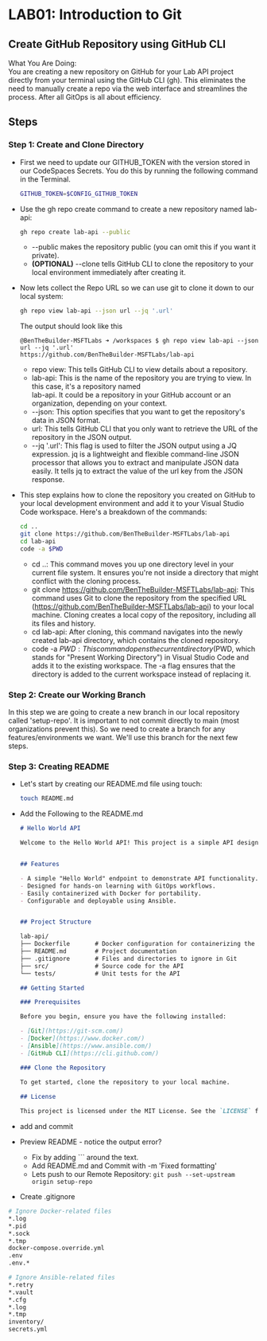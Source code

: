 # LAB01: Introduction to Git #

##  Create GitHub Repository using GitHub CLI ##

What You Are Doing:<br>
You are creating a new repository on GitHub for your Lab API project directly from your terminal using the GitHub CLI (gh). This eliminates the need to manually create a repo via the web interface and streamlines the process. After all GitOps is all about efficiency. 

## Steps ##

### Step 1: Create and Clone Directory ##
- First we need to update our GITHUB_TOKEN with the version stored in our CodeSpaces Secrets. You do this by running the following command in the Terminal. 

    ```zsh
    GITHUB_TOKEN=$CONFIG_GITHUB_TOKEN
    ```

-   Use the gh repo create command to create a new repository named lab-api:

    ```zsh
    gh repo create lab-api --public
    ```

    - --public makes the repository public (you can omit this if you want it private).
    - **(OPTIONAL)** --clone tells GitHub CLI to clone the repository to your local environment immediately after creating it. 

-   Now lets collect the Repo URL so we can use git to clone it down to our local system: 
    
    ```zsh
    gh repo view lab-api --json url --jq '.url'
    ```

    The output should look like this

    ```cli
    @BenTheBuilder-MSFTLabs ➜ /workspaces $ gh repo view lab-api --json url --jq '.url'
    https://github.com/BenTheBuilder-MSFTLabs/lab-api
    ```
    - repo view: This tells GitHub CLI to view details about a repository.
    - lab-api: This is the name of the repository you are trying to view. In this case, it's a repository named     
    lab-api. It could be a repository in your GitHub account or an organization, depending on your context.
    - --json: This option specifies that you want to get the repository's data in JSON format.
    - url: This tells GitHub CLI that you only want to retrieve the URL of the repository in the JSON output.
    - --jq '.url': This flag is used to filter the JSON output using a JQ expression. jq is a lightweight and flexible command-line JSON processor that allows you to extract and manipulate JSON data easily. It tells jq to extract the value of the url key from the JSON response.

-   This step explains how to clone the repository you created on GitHub to your local development environment and add it to your Visual Studio Code workspace. Here's a breakdown of the commands:

    ```zsh
    cd ..
    git clone https://github.com/BenTheBuilder-MSFTLabs/lab-api
    cd lab-api
    code -a $PWD
    ```
    - cd ..: This command moves you up one directory level in your current file system. It ensures you're not inside a directory that might conflict with the cloning process.
    - git clone https://github.com/BenTheBuilder-MSFTLabs/lab-api: This command uses Git to clone the repository from the specified URL (https://github.com/BenTheBuilder-MSFTLabs/lab-api) to your local machine. Cloning creates a local copy of the repository, including all its files and history.
    - cd lab-api: After cloning, this command navigates into the newly created lab-api directory, which contains the cloned repository.
    - code -a $PWD: This command opens the current directory ($PWD, which stands for "Present Working Directory") in Visual Studio Code and adds it to the existing workspace. The -a flag ensures that the directory is added to the current workspace instead of replacing it.

### Step 2: Create our Working Branch ###

In this step we are going to create a new branch in our local repository called 'setup-repo'. It is important to not commit directly to main (most organizations prevent this). So we need to create a branch for any features/environments we want. We'll use this branch for the next few steps. 


### Step 3: Creating README ###

-   Let's start by creating our README.md file using touch: 

    ```zsh
    touch README.md
    ```

-   Add the Following to the README.md

    ```md
    # Hello World API

    Welcome to the Hello World API! This project is a simple API designed to help you learn and practice essential GitOps concepts, including Git, Docker, and Ansible. The API serves as a foundation for exploring modern development workflows and tools.


    ## Features

    - A simple "Hello World" endpoint to demonstrate API functionality.
    - Designed for hands-on learning with GitOps workflows.
    - Easily containerized with Docker for portability.
    - Configurable and deployable using Ansible.


    ## Project Structure

    lab-api/
    ├── Dockerfile       # Docker configuration for containerizing the API
    ├── README.md        # Project documentation
    ├── .gitignore       # Files and directories to ignore in Git
    ├── src/             # Source code for the API
    └── tests/           # Unit tests for the API

    ## Getting Started

    ### Prerequisites

    Before you begin, ensure you have the following installed:

    - [Git](https://git-scm.com/)
    - [Docker](https://www.docker.com/)
    - [Ansible](https://www.ansible.com/)
    - [GitHub CLI](https://cli.github.com/)

    ### Clone the Repository

    To get started, clone the repository to your local machine. 
   
    ## License

    This project is licensed under the MIT License. See the `LICENSE` file for details.
    ```

-   add and commit

-   Preview README - notice the output error? 
    - Fix by adding ``` around the text. 
    - Add README.md and Commit with -m 'Fixed formatting' 
    - Lets push to our Remote Repository:  ``` git push --set-upstream origin setup-repo ```



- Create .gitignore 

```zsh
# Ignore Docker-related files
*.log
*.pid
*.sock
*.tmp
docker-compose.override.yml
.env
.env.*

# Ignore Ansible-related files
*.retry
*.vault
*.cfg
*.log
*.tmp
inventory/
secrets.yml
```